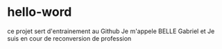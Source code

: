 # hello-word
ce projet sert d'entrainement au Github
Je m'appele BELLE Gabriel et Je suis en cour de reconversion de profession
